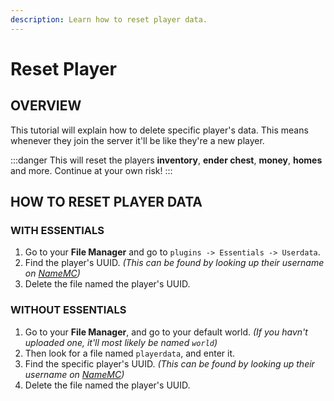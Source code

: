 ```yaml
---
description: Learn how to reset player data.
---
```


# Reset Player

## OVERVIEW

This tutorial will explain how to delete specific player's data. This means whenever they join the server it'll be like they're a new player.

:::danger
This will reset the players **inventory**, **ender chest**, **money**, **homes** and more. Continue at your own risk!
:::

## HOW TO RESET PLAYER DATA

### WITH ESSENTIALS

1. Go to your **File Manager** and go to `plugins -> Essentials -> Userdata`.
2. Find the player's UUID. _\(This can be found by looking up their username on_ [_NameMC_](https://namemc.com/)_\)_
3. Delete the file named the player's UUID.

### WITHOUT ESSENTIALS

1. Go to your **File Manager**, and go to your default world. _\(If you havn't uploaded one, it'll most likely be named `world`\)_
2. Then look for a file named `playerdata`, and enter it.
3. Find the specific player's UUID. _\(This can be found by looking up their username on_ [_NameMC_](https://namemc.com/)_\)_
4. Delete the file named the player's UUID.
